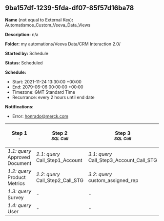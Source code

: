 ## 9ba157df-1239-5fda-df07-85f57d16ba78

**Name** (not equal to External Key)**:** Automatismos_Custom_Veeva_Data_Views

**Description:** n/a

**Folder:** my automations/Veeva Data/CRM Interaction 2.0/

**Started by:** Schedule

**Status:** Scheduled

**Schedule:**

* Start: 2021-11-24 13:30:00 +00:00
* End: 2079-06-06 00:00:00 +00:00
* Timezone: GMT Standard Time
* Recurrance: every 2 hours until end date

**Notifications:**

* Error: honrado@merck.com

| Step 1<br>_<small>-</small>_ | Step 2<br>_<small>SQL Call</small>_ | Step 3<br>_<small>SQL Call</small>_ | Step 4<br>_<small>SQL call</small>_ | Step 5<br>_<small>-</small>_ | Step 6<br>_<small>-</small>_ | Step 7<br>_<small>-</small>_ | Step 8<br>_<small>-</small>_ | Step 9<br>_<small>-</small>_ | Step 10<br>_<small>-</small>_ | Step 11<br>_<small>Query para adição do DIM</small>_ |
| --- | --- | --- | --- | --- | --- | --- | --- | --- | --- | --- |
| _1.1: query_<br>Approved Document | _2.1: query_<br>Call_Step1_Account | _3.1: query_<br>Call_Step3_Account_Call_STG | _4.1: query_<br>Call_Step4_Account_Call_Detail_STG | _5.1: query_<br>Call_PT_FINAL | _6.1: query_<br>custom_last_SurveyResponses | _7.1: query_<br>custom_assigned_rep | _8.1: query_<br>Cust_call_Final_PT_Apoio | _9.1: query_<br>Cust_call_Final_PT_Apoio_c_Call_STG | _10.1: query_<br>Cust_call_Final_PT_c_variaveis_MSD | _11.1: query_<br>Adição_DIM |
| _1.2: query_<br>Product Metrics | _2.2: query_<br>Call_Step2_Call_STG | _3.2: query_<br>custom_assigned_rep | - | _5.2: query_<br>Sample Order | _6.2: query_<br>custom_Multichannel_consent | _7.2: query_<br>cust_mccp_PT | - | - | - | _11.2: query_<br>TESTE_DIM |
| _1.3: query_<br>Survey | - | - | - | _5.3: query_<br>CLM Call | - | - | - | - | - | - |
| _1.4: query_<br>User | - | - | - | - | - | - | - | - | - | - |
